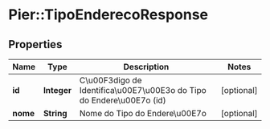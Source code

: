 # Pier::TipoEnderecoResponse

## Properties
Name | Type | Description | Notes
------------ | ------------- | ------------- | -------------
**id** | **Integer** | C\u00F3digo de Identifica\u00E7\u00E3o do Tipo do Endere\u00E7o (id) | [optional] 
**nome** | **String** | Nome do Tipo do Endere\u00E7o | [optional] 


